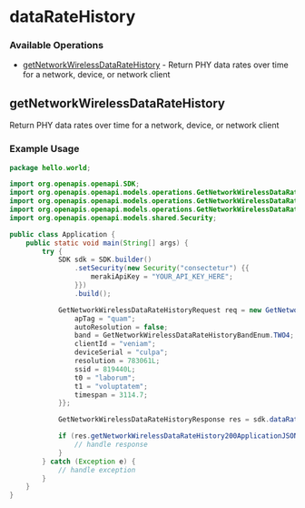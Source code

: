 # dataRateHistory

### Available Operations

* [getNetworkWirelessDataRateHistory](#getnetworkwirelessdataratehistory) - Return PHY data rates over time for a network, device, or network client

## getNetworkWirelessDataRateHistory

Return PHY data rates over time for a network, device, or network client

### Example Usage

```java
package hello.world;

import org.openapis.openapi.SDK;
import org.openapis.openapi.models.operations.GetNetworkWirelessDataRateHistoryBandEnum;
import org.openapis.openapi.models.operations.GetNetworkWirelessDataRateHistoryRequest;
import org.openapis.openapi.models.operations.GetNetworkWirelessDataRateHistoryResponse;
import org.openapis.openapi.models.shared.Security;

public class Application {
    public static void main(String[] args) {
        try {
            SDK sdk = SDK.builder()
                .setSecurity(new Security("consectetur") {{
                    merakiApiKey = "YOUR_API_KEY_HERE";
                }})
                .build();

            GetNetworkWirelessDataRateHistoryRequest req = new GetNetworkWirelessDataRateHistoryRequest("tempora") {{
                apTag = "quam";
                autoResolution = false;
                band = GetNetworkWirelessDataRateHistoryBandEnum.TWO4;
                clientId = "veniam";
                deviceSerial = "culpa";
                resolution = 783061L;
                ssid = 819440L;
                t0 = "laborum";
                t1 = "voluptatem";
                timespan = 3114.7;
            }};            

            GetNetworkWirelessDataRateHistoryResponse res = sdk.dataRateHistory.getNetworkWirelessDataRateHistory(req);

            if (res.getNetworkWirelessDataRateHistory200ApplicationJSONObjects != null) {
                // handle response
            }
        } catch (Exception e) {
            // handle exception
        }
    }
}
```
